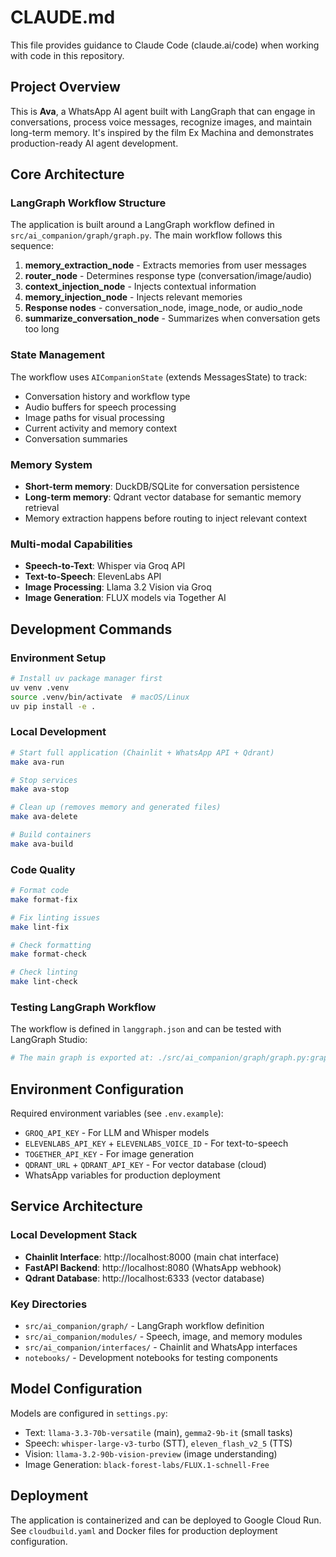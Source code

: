# CLAUDE.md

This file provides guidance to Claude Code (claude.ai/code) when working with code in this repository.

## Project Overview

This is **Ava**, a WhatsApp AI agent built with LangGraph that can engage in conversations, process voice messages, recognize images, and maintain long-term memory. It's inspired by the film Ex Machina and demonstrates production-ready AI agent development.

## Core Architecture

### LangGraph Workflow Structure
The application is built around a LangGraph workflow defined in `src/ai_companion/graph/graph.py`. The main workflow follows this sequence:

1. **memory_extraction_node** - Extracts memories from user messages
2. **router_node** - Determines response type (conversation/image/audio)
3. **context_injection_node** - Injects contextual information
4. **memory_injection_node** - Injects relevant memories
5. **Response nodes** - conversation_node, image_node, or audio_node
6. **summarize_conversation_node** - Summarizes when conversation gets too long

### State Management
The workflow uses `AICompanionState` (extends MessagesState) to track:
- Conversation history and workflow type
- Audio buffers for speech processing
- Image paths for visual processing
- Current activity and memory context
- Conversation summaries

### Memory System
- **Short-term memory**: DuckDB/SQLite for conversation persistence
- **Long-term memory**: Qdrant vector database for semantic memory retrieval
- Memory extraction happens before routing to inject relevant context

### Multi-modal Capabilities
- **Speech-to-Text**: Whisper via Groq API
- **Text-to-Speech**: ElevenLabs API
- **Image Processing**: Llama 3.2 Vision via Groq
- **Image Generation**: FLUX models via Together AI

## Development Commands

### Environment Setup
```bash
# Install uv package manager first
uv venv .venv
source .venv/bin/activate  # macOS/Linux
uv pip install -e .
```

### Local Development
```bash
# Start full application (Chainlit + WhatsApp API + Qdrant)
make ava-run

# Stop services
make ava-stop

# Clean up (removes memory and generated files)
make ava-delete

# Build containers
make ava-build
```

### Code Quality
```bash
# Format code
make format-fix

# Fix linting issues
make lint-fix

# Check formatting
make format-check

# Check linting
make lint-check
```

### Testing LangGraph Workflow
The workflow is defined in `langgraph.json` and can be tested with LangGraph Studio:
```bash
# The main graph is exported at: ./src/ai_companion/graph/graph.py:graph
```

## Environment Configuration

Required environment variables (see `.env.example`):
- `GROQ_API_KEY` - For LLM and Whisper models
- `ELEVENLABS_API_KEY` + `ELEVENLABS_VOICE_ID` - For text-to-speech
- `TOGETHER_API_KEY` - For image generation
- `QDRANT_URL` + `QDRANT_API_KEY` - For vector database (cloud)
- WhatsApp variables for production deployment

## Service Architecture

### Local Development Stack
- **Chainlit Interface**: http://localhost:8000 (main chat interface)
- **FastAPI Backend**: http://localhost:8080 (WhatsApp webhook)
- **Qdrant Database**: http://localhost:6333 (vector database)

### Key Directories
- `src/ai_companion/graph/` - LangGraph workflow definition
- `src/ai_companion/modules/` - Speech, image, and memory modules
- `src/ai_companion/interfaces/` - Chainlit and WhatsApp interfaces
- `notebooks/` - Development notebooks for testing components

## Model Configuration

Models are configured in `settings.py`:
- Text: `llama-3.3-70b-versatile` (main), `gemma2-9b-it` (small tasks)
- Speech: `whisper-large-v3-turbo` (STT), `eleven_flash_v2_5` (TTS)
- Vision: `llama-3.2-90b-vision-preview` (image understanding)
- Image Generation: `black-forest-labs/FLUX.1-schnell-Free`

## Deployment

The application is containerized and can be deployed to Google Cloud Run. See `cloudbuild.yaml` and Docker files for production deployment configuration.
